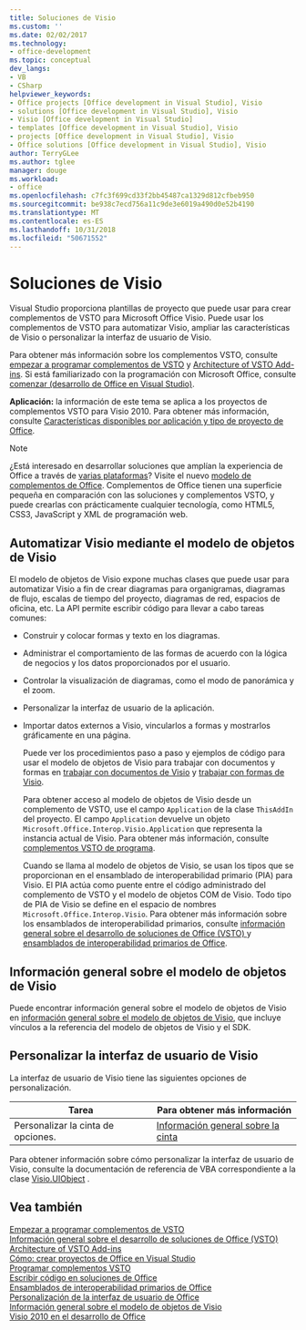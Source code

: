 ```yaml
---
title: Soluciones de Visio
ms.custom: ''
ms.date: 02/02/2017
ms.technology:
- office-development
ms.topic: conceptual
dev_langs:
- VB
- CSharp
helpviewer_keywords:
- Office projects [Office development in Visual Studio], Visio
- solutions [Office development in Visual Studio], Visio
- Visio [Office development in Visual Studio]
- templates [Office development in Visual Studio], Visio
- projects [Office development in Visual Studio], Visio
- Office solutions [Office development in Visual Studio], Visio
author: TerryGLee
ms.author: tglee
manager: douge
ms.workload:
- office
ms.openlocfilehash: c7fc3f699cd33f2bb45487ca1329d812cfbeb950
ms.sourcegitcommit: be938c7ecd756a11c9de3e6019a490d0e52b4190
ms.translationtype: MT
ms.contentlocale: es-ES
ms.lasthandoff: 10/31/2018
ms.locfileid: "50671552"
---
```

# <a name="visio-solutions"></a>Soluciones de Visio
  Visual Studio proporciona plantillas de proyecto que puede usar para crear complementos de VSTO para Microsoft Office Visio. Puede usar los complementos de VSTO para automatizar Visio, ampliar las características de Visio o personalizar la interfaz de usuario de Visio.  
  
 Para obtener más información sobre los complementos VSTO, consulte [empezar a programar complementos de VSTO](../vsto/getting-started-programming-vsto-add-ins.md) y [Architecture of VSTO Add-ins](../vsto/architecture-of-vsto-add-ins.md). Si está familiarizado con la programación con Microsoft Office, consulte [comenzar &#40;desarrollo de Office en Visual Studio&#41;](../vsto/getting-started-office-development-in-visual-studio.md).  
  
 **Aplicación:** la información de este tema se aplica a los proyectos de complementos VSTO para Visio 2010. Para obtener más información, consulte [Características disponibles por aplicación y tipo de proyecto de Office](../vsto/features-available-by-office-application-and-project-type.md).  
  
> [!NOTE]  
>  ¿Está interesado en desarrollar soluciones que amplían la experiencia de Office a través de [varias plataformas](https://dev.office.com/add-in-availability)? Visite el nuevo [modelo de complementos de Office](https://dev.office.com/docs/add-ins/overview/office-add-ins). Complementos de Office tienen una superficie pequeña en comparación con las soluciones y complementos VSTO, y puede crearlas con prácticamente cualquier tecnología, como HTML5, CSS3, JavaScript y XML de programación web.  
  
## <a name="automate-visio-by-using-the-visio-object-model"></a>Automatizar Visio mediante el modelo de objetos de Visio  
 El modelo de objetos de Visio expone muchas clases que puede usar para automatizar Visio a fin de crear diagramas para organigramas, diagramas de flujo, escalas de tiempo del proyecto, diagramas de red, espacios de oficina, etc. La API permite escribir código para llevar a cabo tareas comunes:  
  
- Construir y colocar formas y texto en los diagramas.  
  
- Administrar el comportamiento de las formas de acuerdo con la lógica de negocios y los datos proporcionados por el usuario.  
  
- Controlar la visualización de diagramas, como el modo de panorámica y el zoom.  
  
- Personalizar la interfaz de usuario de la aplicación.  
  
- Importar datos externos a Visio, vincularlos a formas y mostrarlos gráficamente en una página.  
  
  Puede ver los procedimientos paso a paso y ejemplos de código para usar el modelo de objetos de Visio para trabajar con documentos y formas en [trabajar con documentos de Visio](../vsto/working-with-visio-documents.md) y [trabajar con formas de Visio](../vsto/working-with-visio-shapes.md).  
  
  Para obtener acceso al modelo de objetos de Visio desde un complemento de VSTO, use el campo `Application` de la clase `ThisAddIn` del proyecto. El campo `Application` devuelve un objeto `Microsoft.Office.Interop.Visio.Application` que representa la instancia actual de Visio. Para obtener más información, consulte [complementos VSTO de programa](../vsto/programming-vsto-add-ins.md).  
  
  Cuando se llama al modelo de objetos de Visio, se usan los tipos que se proporcionan en el ensamblado de interoperabilidad primario (PIA) para Visio. El PIA actúa como puente entre el código administrado del complemento de VSTO y el modelo de objetos COM de Visio. Todo tipo de PIA de Visio se define en el espacio de nombres `Microsoft.Office.Interop.Visio`. Para obtener más información sobre los ensamblados de interoperabilidad primarios, consulte [información general sobre el desarrollo de soluciones de Office &#40;VSTO&#41; ](../vsto/office-solutions-development-overview-vsto.md) y [ensamblados de interoperabilidad primarios de Office](../vsto/office-primary-interop-assemblies.md).  
  
## <a name="visio-object-model-overview"></a>Información general sobre el modelo de objetos de Visio  
 Puede encontrar información general sobre el modelo de objetos de Visio en [información general sobre el modelo de objetos de Visio](../vsto/visio-object-model-overview.md), que incluye vínculos a la referencia del modelo de objetos de Visio y el SDK.  
  
## <a name="customize-the-user-interface-of-visio"></a>Personalizar la interfaz de usuario de Visio  
 La interfaz de usuario de Visio tiene las siguientes opciones de personalización.  
  
|Tarea|Para obtener más información|  
|----------|--------------------------|  
|Personalizar la cinta de opciones.|[Información general sobre la cinta](../vsto/ribbon-overview.md)|  
  
 Para obtener información sobre cómo personalizar la interfaz de usuario de Visio, consulte la documentación de referencia de VBA correspondiente a la clase [Visio.UIObject](/office/vba/api/Visio.UIObject) .  
  
## <a name="see-also"></a>Vea también  
 [Empezar a programar complementos de VSTO](../vsto/getting-started-programming-vsto-add-ins.md)   
 [Información general sobre el desarrollo de soluciones de Office &#40;VSTO&#41;](../vsto/office-solutions-development-overview-vsto.md)   
 [Architecture of VSTO Add-ins](../vsto/architecture-of-vsto-add-ins.md)   
 [Cómo: crear proyectos de Office en Visual Studio](../vsto/how-to-create-office-projects-in-visual-studio.md)   
 [Programar complementos VSTO](../vsto/programming-vsto-add-ins.md)   
 [Escribir código en soluciones de Office](../vsto/writing-code-in-office-solutions.md)   
 [Ensamblados de interoperabilidad primarios de Office](../vsto/office-primary-interop-assemblies.md)   
 [Personalización de la interfaz de usuario de Office](../vsto/office-ui-customization.md)   
 [Información general sobre el modelo de objetos de Visio](../vsto/visio-object-model-overview.md)   
 [Visio 2010 en el desarrollo de Office](http://go.microsoft.com/fwlink/?LinkId=199017)  
  